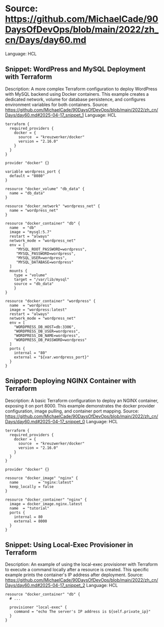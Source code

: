 # Source: https://github.com/MichaelCade/90DaysOfDevOps/blob/main/2022/zh_cn/Days/day60.md
Language: HCL

## Snippet: WordPress and MySQL Deployment with Terraform
Description: A more complex Terraform configuration to deploy WordPress with MySQL backend using Docker containers. This example creates a dedicated network, volume for database persistence, and configures environment variables for both containers.
Source: https://github.com/MichaelCade/90DaysOfDevOps/blob/main/2022/zh_cn/Days/day60.md#2025-04-17_snippet_1
Language: HCL

```HCL
terraform {
  required_providers {
    docker = {
      source  = "kreuzwerker/docker"
      version = "2.16.0"
    }
  }
}

provider "docker" {}

variable wordpress_port {
  default = "8080"
}

resource "docker_volume" "db_data" {
  name = "db_data"
}

resource "docker_network" "wordpress_net" {
  name = "wordpress_net"
}

resource "docker_container" "db" {
  name  = "db"
  image = "mysql:5.7"
  restart = "always"
  network_mode = "wordpress_net"
  env = [
     "MYSQL_ROOT_PASSWORD=wordpress",
     "MYSQL_PASSWORD=wordpress",
     "MYSQL_USER=wordpress",
     "MYSQL_DATABASE=wordpress"
  ]
  mounts {
    type = "volume"
    target = "/var/lib/mysql"
    source = "db_data"
    }
}

resource "docker_container" "wordpress" {
  name  = "wordpress"
  image = "wordpress:latest"
  restart = "always"
  network_mode = "wordpress_net"
  env = [
    "WORDPRESS_DB_HOST=db:3306",
    "WORDPRESS_DB_USER=wordpress",
    "WORDPRESS_DB_NAME=wordpress",
    "WORDPRESS_DB_PASSWORD=wordpress"
  ]
  ports {
    internal = "80"
    external = "${var.wordpress_port}"
  }
}
```

## Snippet: Deploying NGINX Container with Terraform
Description: A basic Terraform configuration to deploy an NGINX container, exposing it on port 8000. This example demonstrates the docker provider configuration, image pulling, and container port mapping.
Source: https://github.com/MichaelCade/90DaysOfDevOps/blob/main/2022/zh_cn/Days/day60.md#2025-04-17_snippet_0
Language: HCL

```HCL
terraform {
  required_providers {
    docker = {
      source  = "kreuzwerker/docker"
      version = "2.16.0"
    }
  }
}

provider "docker" {}

resource "docker_image" "nginx" {
  name         = "nginx:latest"
  keep_locally = false
}

resource "docker_container" "nginx" {
  image = docker_image.nginx.latest
  name  = "tutorial"
  ports {
    internal = 80
    external = 8000
  }
}
```

## Snippet: Using Local-Exec Provisioner in Terraform
Description: An example of using the local-exec provisioner with Terraform to execute a command locally after a resource is created. This specific example prints the container's IP address after deployment.
Source: https://github.com/MichaelCade/90DaysOfDevOps/blob/main/2022/zh_cn/Days/day60.md#2025-04-17_snippet_2
Language: HCL

```HCL
resource "docker_container" "db" {
  # ...

  provisioner "local-exec" {
    command = "echo The server's IP address is ${self.private_ip}"
  }
}
```